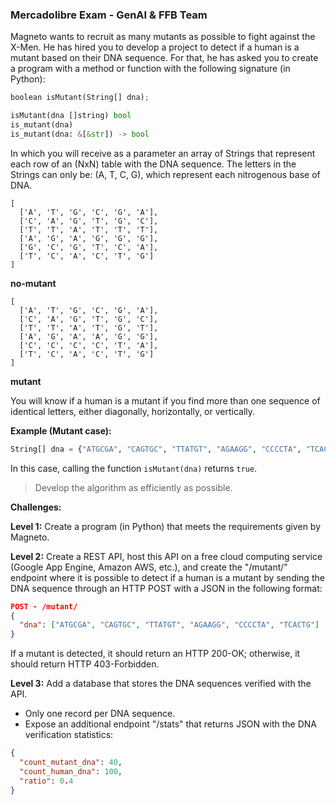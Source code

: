 ### Mercadolibre Exam - GenAI & FFB Team

Magneto wants to recruit as many mutants as possible to fight against the X-Men. He has hired you to develop a project to detect if a human is a mutant based on their DNA sequence. For that, he has asked you to create a program with a method or function with the following signature (in Python):

```python
boolean isMutant(String[] dna);
```

```python
isMutant(dna []string) bool
is_mutant(dna)
is_mutant(dna: &[&str]) -> bool
```

In which you will receive as a parameter an array of Strings that represent each row of an (NxN) table with the DNA sequence. The letters in the Strings can only be: (A, T, C, G), which represent each nitrogenous base of DNA.

```plaintext
[
  ['A', 'T', 'G', 'C', 'G', 'A'],
  ['C', 'A', 'G', 'T', 'G', 'C'],
  ['T', 'T', 'A', 'T', 'T', 'T'],
  ['A', 'G', 'A', 'G', 'G', 'G'],
  ['G', 'C', 'G', 'T', 'C', 'A'],
  ['T', 'C', 'A', 'C', 'T', 'G']
]
```
**no-mutant**

```plaintext
[
  ['A', 'T', 'G', 'C', 'G', 'A'],
  ['C', 'A', 'G', 'T', 'G', 'C'],
  ['T', 'T', 'A', 'T', 'G', 'T'],
  ['A', 'G', 'A', 'A', 'G', 'G'],
  ['C', 'C', 'C', 'C', 'T', 'A'],
  ['T', 'C', 'A', 'C', 'T', 'G']
]
```
**mutant**

You will know if a human is a mutant if you find more than one sequence of identical letters, either diagonally, horizontally, or vertically.

**Example (Mutant case):**

```python
String[] dna = {"ATGCGA", "CAGTGC", "TTATGT", "AGAAGG", "CCCCTA", "TCACTG"};
```

In this case, calling the function `isMutant(dna)` returns `true`.

> Develop the algorithm as efficiently as possible.

**Challenges:**

**Level 1:**
Create a program (in Python) that meets the requirements given by Magneto.

**Level 2:**
Create a REST API, host this API on a free cloud computing service (Google App Engine, Amazon AWS, etc.), and create the "/mutant/" endpoint where it is possible to detect if a human is a mutant by sending the DNA sequence through an HTTP POST with a JSON in the following format:

```json
POST - /mutant/
{
  "dna": ["ATGCGA", "CAGTGC", "TTATGT", "AGAAGG", "CCCCTA", "TCACTG"]
}
```

If a mutant is detected, it should return an HTTP 200-OK; otherwise, it should return HTTP 403-Forbidden.

**Level 3:**
Add a database that stores the DNA sequences verified with the API.
- Only one record per DNA sequence.
- Expose an additional endpoint "/stats" that returns JSON with the DNA verification statistics:

```json
{
  "count_mutant_dna": 40,
  "count_human_dna": 100,
  "ratio": 0.4
}
``` 
